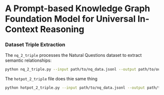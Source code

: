 
# A Prompt-based Knowledge Graph Foundation Model for Universal In-Context Reasoning



### Dataset Triple Extraction

The `nq_2_triple` processes the Natural Questions dataset to extract semantic relationships:

```bash
python nq_2_triple.py --input path/to/nq_data.jsonl --output path/to/output_triples.jsonl --model en_core_web_sm
```

The `hotpot_2_triple` file does thie same thing

```bash
python hotpot_2_triple.py --input path/to/nq_data.jsonl --output path/to/output_triples.jsonl --model en_core_web_sm
```